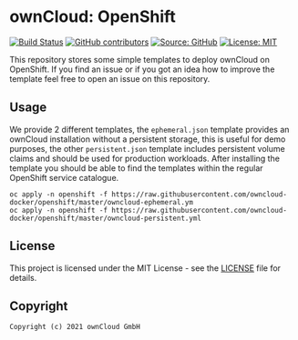 # ownCloud: OpenShift

[![Build Status](https://img.shields.io/drone/build/owncloud-docker/openshift?logo=drone&server=https%3A%2F%2Fdrone.owncloud.com)](https://drone.owncloud.com/owncloud-docker/openshift)
[![GitHub contributors](https://img.shields.io/github/contributors/owncloud-docker/openshift)](https://github.com/owncloud-docker/openshift/graphs/contributors)
[![Source: GitHub](https://img.shields.io/badge/source-github-blue.svg?logo=github&logoColor=white)](https://github.com/owncloud-docker/openshift)
[![License: MIT](https://img.shields.io/github/license/owncloud-docker/openshift)](https://github.com/owncloud-docker/openshift/blob/master/LICENSE)

This repository stores some simple templates to deploy ownCloud on OpenShift. If you find an issue or if you got an idea how to improve the template feel free to open an issue on this repository.

## Usage

We provide 2 different templates, the `ephemeral.json` template provides an ownCloud installation without a persistent storage, this is useful for demo purposes, the other `persistent.json` template includes persistent volume claims and should be used for production workloads. After installing the template you should be able to find the templates within the regular OpenShift service catalogue.

```Shell
oc apply -n openshift -f https://raw.githubusercontent.com/owncloud-docker/openshift/master/owncloud-ephemeral.ym
oc apply -n openshift -f https://raw.githubusercontent.com/owncloud-docker/openshift/master/owncloud-persistent.yml
```

## License

This project is licensed under the MIT License - see the [LICENSE](https://github.com/owncloud-docker/openshift/blob/master/LICENSE) file for details.

## Copyright

```Text
Copyright (c) 2021 ownCloud GmbH
```
